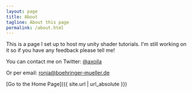 ```yaml
---
layout: page
title: About
tagline: About this page
permalink: /about.html
---
```


This is a page I set up to host my unity shader tutorials. I'm still working on it so if you have any feedback please tell me!

You can contact me on Twitter: <a href="https://twitter.com/{{ site.twitter.username }}" aria-label="Ronja's Twitter" title="Ronja's Twitter">@axoila</a>

Or per email: <a href='m&#97;i&#108;to&#58;ronj&#37;61&#64;%6&#50;%6F%65hr&#105;n&#103;%6&#53;r-%6D%7&#53;e&#37;6C&#108;e&#37;72&#46;d&#37;65'>r&#111;nja&#64;boehri&#110;ger&#45;mu&#101;&#108;ler&#46;de</a>

[Go to the Home Page]({{ site.url | url_absolute }})
